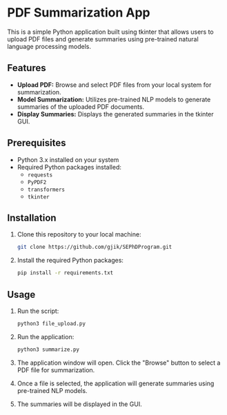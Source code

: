 # PDF Summarization App

This is a simple Python application built using tkinter that allows users to upload PDF files and generate summaries using pre-trained natural language processing models.

## Features

- **Upload PDF:** Browse and select PDF files from your local system for summarization.
- **Model Summarization:** Utilizes pre-trained NLP models to generate summaries of the uploaded PDF documents.
- **Display Summaries:** Displays the generated summaries in the tkinter GUI.

## Prerequisites

- Python 3.x installed on your system
- Required Python packages installed:
  - `requests`
  - `PyPDF2`
  - `transformers`
  - `tkinter`

## Installation

1. Clone this repository to your local machine:

   ```bash
   git clone https://github.com/gjik/SEPhDProgram.git

2. Install the required Python packages:
    ```bash
    pip install -r requirements.txt


## Usage
1. Run the script:
    ```bash
    python3 file_upload.py

2. Run the application:
    ```bash
    python3 summarize.py

3. The application window will open. Click the "Browse" button to select a PDF file for summarization.

4. Once a file is selected, the application will generate summaries using pre-trained NLP models.

5. The summaries will be displayed in the GUI.
